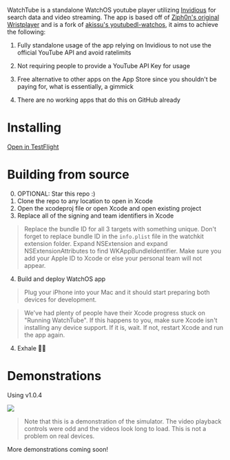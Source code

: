 WatchTube is a standalone WatchOS youtube player utilizing [Invidious](https://invidious.io) for search data and video streaming. The app is based off of [Ziph0n's original Wristplayer](https://github.com/Ziph0n/WristPlayer) and is a fork of [akissu's youtubedl-watchos](https://github.com/akissu/youtubedl-watchos), it aims to achieve the following:

1. Fully standalone usage of the app relying on Invidious to not use the official YouTube API and avoid ratelimits

2. Not requiring people to provide a YouTube API Key for usage

3. Free alternative to other apps on the App Store since you shouldn't be paying for, what is essentially, a gimmick

4. There are no working apps that do this on GitHub already

# Installing
[Open in TestFlight](https://testflight.apple.com/join/tpwIQJIR)

# Building from source

0. OPTIONAL: Star this repo :)
1. Clone the repo to any location to open in Xcode
2. Open the xcodeproj file or open Xcode and open existing project
3. Replace all of the signing and team identifiers in Xcode
> Replace the bundle ID for all 3 targets with something unique. Don't forget to replace bundle ID in the `info.plist` file in the watchkit extension folder. Expand NSExtension and expand NSExtensionAttributes to find WKAppBundleIdentifier.
Make sure you add your Apple ID to Xcode or else your personal team will not appear.
4. Build and deploy WatchOS app
> Plug your iPhone into your Mac and it should start preparing both devices for development.

> We've had plenty of people have their Xcode progress stuck on "Running WatchTube". If this happens to you, make sure Xcode isn't installing any device support. If it is, wait. If not, restart Xcode and run the app again.
4. Exhale 😮‍💨

# Demonstrations

Using v1.0.4

![](./demo/1.gif)
> Note that this is a demonstration of the simulator. The video playback controls were odd and the videos look long to load. This is not a problem on real devices.

More demonstrations coming soon!
